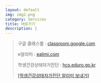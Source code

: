 ```yaml
---
layout: default
img: img2.png
category: Services
title: 바로가기
description: |
---
```

> 구글 클래스룸 : <a href="https://classroom.google.com/">classroom.google.com</a>   
>     
> e알리미 : <a href="https://www.ealimi.com/">ealimi.com</a>   
>                            
> 학생건강상태자가진단 : <a href = "https://hcs.eduro.go.kr/">hcs.eduro.go.kr</a>           
>           
> <a href='javascript:void(0);'    onClick="sendLink()"> [학생건강상태자가진단 알리미 보내기]</a>       
>           
<script type="text/JavaScript" src="https://developers.kakao.com/sdk/js/kakao.min.js"></script>
<script>
try {
    Kakao.init('be7b6525600965cb3f7b82d7b6ebef24');
    function sendLink() {
    Kakao.Link.sendDefault({
      objectType: 'feed',
      content: {
        title: '학생건강상태자가진단',
        description: '',
        imageUrl:
          'https://i.pinimg.com/564x/13/82/70/138270eaf056b70de065b9ad7e44bdf9.jpg',
        link: {
          mobileWebUrl: 'https://hcs.eduro.go.kr/',
          webUrl: 'https://hcs.eduro.go.kr/',
        },
      },
      buttons: [
        {
            title: '바로 가기',
            link: {
            mobileWebUrl: 'https://hcs.eduro.go.kr/',
            webUrl: 'https://hcs.eduro.go.kr/',
            }
        },
      ],
    })
  }
; window.kakaoDemoCallback && window.kakaoDemoCallback() }
catch(e) { window.kakaoDemoException && window.kakaoDemoException(e) }
</script>

<!--
<script type="text/javascript">
    function sendLinkTest() {
        Kakao.init("be7b6525600965cb3f7b82d7b6ebef24");
        Kakao.Link.sendCustom({
            templateId: [51770]
        });
    }
</script>-->
